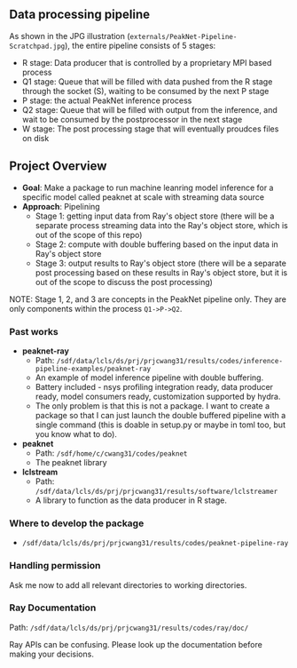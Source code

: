 ## Data processing pipeline

As shown in the JPG illustration (`externals/PeakNet-Pipeline-Scratchpad.jpg`),
the entire pipeline consists of 5 stages:
- R stage: Data producer that is controlled by a proprietary MPI based process
- Q1 stage: Queue that will be filled with data pushed from the R stage through
  the socket (S), waiting to be consumed by the next P stage
- P stage: the actual PeakNet inference process
- Q2 stage: Queue that will be filled with output from the inference, and wait
  to be consumed by the postprocessor in the next stage
- W stage: The post processing stage that will eventually proudces files on disk

## Project Overview

- **Goal**: Make a package to run machine leanring model inference for a
  specific model called peaknet at scale with streaming data source
- **Approach**: Pipelining
  - Stage 1: getting input data from Ray's object store (there will be a
    separate process streaming data into the Ray's object store, which is out of
    the scope of this repo)
  - Stage 2: compute with double buffering based on the input data in Ray's
    object store
  - Stage 3: output results to Ray's object store (there will be a separate post
    processing based on these results in Ray's object store, but it is out of
    the scope to discuss the post processing)

NOTE: Stage 1, 2, and 3 are concepts in the PeakNet pipeline only.  They are
only components within the process `Q1->P->Q2`.

### Past works

- **peaknet-ray**
  - Path: `/sdf/data/lcls/ds/prj/prjcwang31/results/codes/inference-pipeline-examples/peaknet-ray`
  - An example of model inference pipeline with double buffering.
  - Battery included - nsys profiling integration ready, data producer ready, model
    consumers ready, customization supported by hydra.
  - The only problem is that this is not a package.  I want to create a package
    so that I can just launch the double buffered pipeline with a single
    command (this is doable in setup.py or maybe in toml too, but you know what
    to do).
- **peaknet**
  - Path: `/sdf/home/c/cwang31/codes/peaknet`
  - The peaknet library
- **lclstream**
  - Path: `/sdf/data/lcls/ds/prj/prjcwang31/results/software/lclstreamer`
  - A library to function as the data producer in R stage.

### Where to develop the package

- `/sdf/data/lcls/ds/prj/prjcwang31/results/codes/peaknet-pipeline-ray`

### Handling permission

Ask me now to add all relevant directories to working directories.

### Ray Documentation

Path: `/sdf/data/lcls/ds/prj/prjcwang31/results/codes/ray/doc/`

Ray APIs can be confusing.  Please look up the documentation before making your
decisions.
